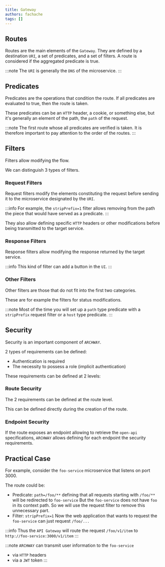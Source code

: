 ```yaml
---
title: Gateway
authors: fachache
tags: []
---
```


## Routes

Routes are the main elements of the `Gateway`. They are defined by a destination `URI`, a set of predicates, and a set of filters. A route is considered if the aggregated predicate is true.

:::note
The `URI` is generally the `DNS` of the microservice.
:::

## Predicates

Predicates are the operations that condition the route. If all predicates are evaluated to true, then the route is taken.

These predicates can be an `HTTP` header, a cookie, or something else, but it's generally an element of the path, the `path` of the request.

:::note
The first route whose all predicates are verified is taken. It is therefore important to pay attention to the order of the routes.
:::

## Filters

Filters allow modifying the flow.

We can distinguish 3 types of filters.

### Request Filters

Request filters modify the elements constituting the request before sending it to the microservice designated by the `URI`.

:::info
For example, the `stripPrefix=1` filter allows removing from the path the piece that would have served as a predicate.
:::

They also allow defining specific `HTTP` headers or other modifications before being transmitted to the target service.

### Response Filters

Response filters allow modifying the response returned by the target service.

:::info
This kind of filter can add a button in the `UI`.
:::

### Other Filters

Other filters are those that do not fit into the first two categories.

These are for example the filters for status modifications.

:::note
Most of the time you will set up a `path` type predicate with a `stripPrefix` request filter or a `host` type predicate.
:::

## Security

Security is an important component of `ARCHWAY`.

2 types of requirements can be defined:

 - Authentication is required
 - The necessity to possess a role (implicit authentication)

These requirements can be defined at 2 levels:

### Route Security

The 2 requirements can be defined at the route level.

This can be defined directly during the creation of the route.

### Endpoint Security

If the route exposes an endpoint allowing to retrieve the `open-api` specifications, `ARCHWAY` allows defining for each endpoint the security requirements.

## Practical Case

For example, consider the `foo-service` microservice that listens on port 3000.

The route could be:

- Predicate: `path=/foo/**` defining that all requests starting with `/foo/**` will be redirected to `foo-service`
But the `foo-service` does not have `foo` in its context path.
So we will use the request filter to remove this unnecessary part.
- Filter: `stripPrefix=1`
Now the web application that wants to request the `foo-service` can just request `/foo/...`

:::info
Thus the `API Gateway` will route the request `/foo/v1/item` to `http://foo-service:3000/v1/item`
:::

:::note
`ARCHWAY` can transmit user information to the `foo-service`
 - via `HTTP` headers
 - via a `JWT` token
:::

